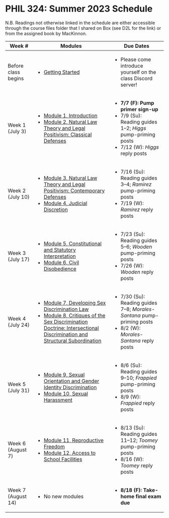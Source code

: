 # PHIL 324: Summer 2023 Schedule

N.B. Readings not otherwise linked in the schedule are either accessible through the course files folder that I shared on Box (see D2L for the link) or from the assigned book by MacKinnon.

| Week # |  Modules | Due Dates |
|--------|----------|-------------|
| Before class begins | <ul><li>[Getting Started](modules/getting-started.md)</li></ul> | <ul><li>Please come introduce yourself on the class Discord server!</li></ul> |
| Week 1 (July 3) |  <ul><li>[Module 1, Introduction](modules/module-01.md)</li><li>[Module 2, Natural Law Theory and Legal Positivism: Classical Defenses](modules/module-02.md)</li></ul> | <ul><li><strong>7/7 (F): Pump primer sign-up</strong></li><li>7/9 (Su): Reading guides 1–2; <em>Higgs</em> pump-priming posts<li>7/12 (W): <em>Higgs</em> reply posts</li></ul> |
| Week 2 (July 10) |  <ul><li>[Module 3, Natural Law Theory and Legal Positivism: Contemporary Defenses](modules/module-03.md)</li><li>[Module 4, Judicial Discretion](modules/module-04.md)</li></ul> | <ul><li>7/16 (Su): Reading guides 3–4; <em>Ramirez</em> pump-priming posts<li>7/19 (W): <em>Ramirez</em> reply posts</li></ul> |
| Week 3 (July 17) |  <ul><li>[Module 5, Constitutional and Statutory Interpretation](modules/module-05.md)</li><li>[Module 6, Civil Disobedience](modules/module-06.md)</li></ul> | <ul><li>7/23 (Su): Reading guides 5–6; <em>Wooden</em> pump-priming posts<li>7/26 (W): <em>Wooden</em> reply posts</li></ul> |
| Week 4 (July 24) | <ul><li>[Module 7, Developing Sex Discrimination Law](modules/module-07.md)</li><li>[Module 8, Critiques of the Sex Discrimination Doctrine: Intersectional Discrimination and Structural Subordination](modules/module-08.md)</li></ul> | <ul><li>7/30 (Su): Reading guides 7–8; <em>Morales-Santana</em> pump-priming posts<li>8/2 (W): <em>Morales-Santana</em> reply posts</li></ul> |
| Week 5 (July 31) | <ul><li>[Module 9, Sexual Orientation and Gender Identity Discrimination](modules/module-09.md)</li><li>[Module 10, Sexual Harassment](modules/module-10.md)</li></ul> | <ul><li>8/6 (Su): Reading guides 9–10; <em>Frappied</em> pump-priming posts<li>8/9 (W): <em>Frappied</em> reply posts</li></ul> |
| Week 6 (August 7) | <ul><li>[Module 11, Reproductive Freedom](modules/module-11.md)</li><li>[Module 12, Access to School Facilities](modules/module-12.md)</li></ul> | <ul><li>8/13 (Su): Reading guides 11–12; <em>Toomey</em> pump-priming posts<li>8/16 (W): <em>Toomey</em> reply posts</li></ul> |
| Week 7 (August 14) |  <ul><li>No new modules</li></ul> | <ul><li><strong>8/18 (F): Take-home final exam due</strong></li></ul> |